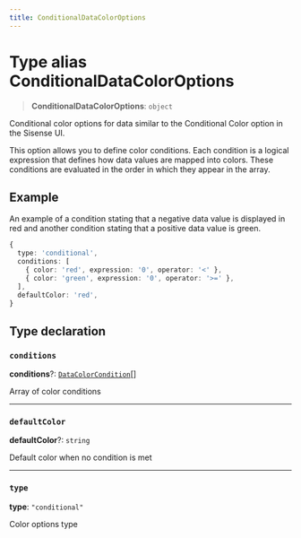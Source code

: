 ```yaml
---
title: ConditionalDataColorOptions
---
```


# Type alias ConditionalDataColorOptions

> **ConditionalDataColorOptions**: `object`

Conditional color options for data similar to the Conditional Color option in the Sisense UI.

This option allows you to define color conditions.
Each condition is a logical expression that defines how data values are mapped into colors.
These conditions are evaluated in the order in which they appear in the array.

## Example

An example of a condition stating that a negative data value is displayed in red
and another condition stating that a positive data value is green.

```ts
{
  type: 'conditional',
  conditions: [
    { color: 'red', expression: '0', operator: '<' },
    { color: 'green', expression: '0', operator: '>=' },
  ],
  defaultColor: 'red',
}
```

## Type declaration

### `conditions`

**conditions**?: [`DataColorCondition`](type-alias.DataColorCondition.md)[]

Array of color conditions

***

### `defaultColor`

**defaultColor**?: `string`

Default color when no condition is met

***

### `type`

**type**: `"conditional"`

Color options type
